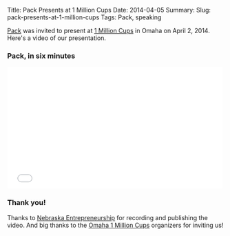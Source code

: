 Title: Pack Presents at 1 Million Cups
Date: 2014-04-05
Summary: 
Slug: pack-presents-at-1-million-cups
Tags: Pack, speaking

[Pack](http://packdog.com) was invited to present at [1 Million Cups](http://www.1millioncups.com/) in Omaha on April 2, 2014. Here's a video of our presentation.

### Pack, in six minutes

<div class="videoWrapper">
<iframe src="//player.vimeo.com/video/90800707?title=0&amp;byline=0&amp;portrait=0" width="500" height="281" frameborder="0" webkitallowfullscreen mozallowfullscreen allowfullscreen></iframe>
</div>

### Thank you!

Thanks to [Nebraska Entrepreneurship](http://www.nebraskaentrepreneurship.com/) for recording and publishing the video. And big thanks to the [Omaha 1 Million Cups](http://omaha.sites.1millioncups.com/) organizers for inviting us!